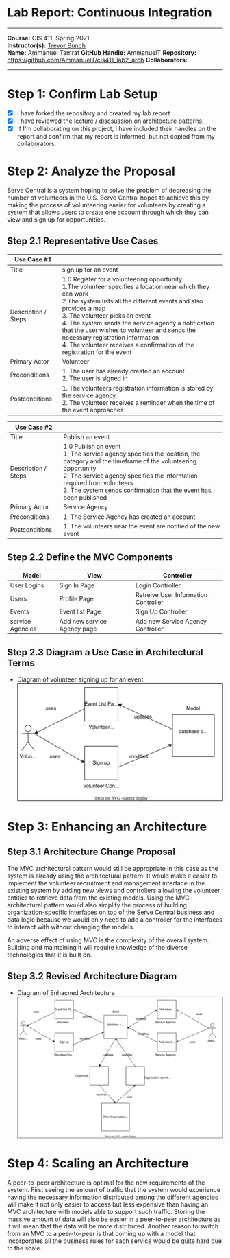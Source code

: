 # Lab Report: Continuous Integration
___
**Course:** CIS 411, Spring 2021  
**Instructor(s):** [Trevor Bunch](https://github.com/trevordbunch)  
**Name:** Ammanuel Tamrat 
**GitHub Handle:** AmmanuelT 
**Repository:** https://github.com/AmmanuelT/cis411_lab2_arch 
**Collaborators:** 
___

# Step 1: Confirm Lab Setup
- [x] I have forked the repository and created my lab report
- [x] I have reviewed the [lecture / discsussion](../assets/04p1_SolutionArchitectures.pdf) on architecture patterns.
- [x] If I'm collaborating on this project, I have included their handles on the report and confirm that my report is informed, but not copied from my collaborators.

# Step 2: Analyze the Proposal
Serve Central is a system hoping to solve the problem of decreasing the number of volunteers in the U.S. Serve Central hopes to achieve this by making the process of volunteering easier for volunteers by creating a system that allows users to create one account through which they can view and sign up for opportunities.

## Step 2.1 Representative Use Cases  

| Use Case #1 | |
|---|---|
| Title | sign up for an event |
| Description / Steps |  1.0 Register for a volunteering opportunity <br> 1.The volunteer specifies a location near which they can work <br> 2.The system lists all the different events and also provides a map <br> 3. The volunteer picks an event <br> 4. The system sends the service agency a notification that the user wishes to volunteer and sends the necessary registration information <br> 4. The volunteer receives a confirmation of the registration for the event |
| Primary Actor | Volunteer |
| Preconditions | 1. The user has already created an account <br> 2. The user is signed in|
| Postconditions | 1. The volunteers registration information is stored by the service agency <br> 2. The volunteer receives a reminder when the time of the event approaches |

| Use Case #2 | |
|---|---|
| Title | Publish an event |
| Description / Steps | 1.0 Publish an event <br> 1. The service agency specifies the location, the category and the timeframe of the volunteering opportunity <br> 2. The service agency specifies the information required from volunteers <br> 3. The system sends confirmation that the event has been published |
| Primary Actor | Service Agency |
| Preconditions | 1. The Service Agency has created an account |
| Postconditions | 1. The volunteers near the event are notified of the new event |

## Step 2.2 Define the MVC Components

| Model | View | Controller |
|---|---|---|
| User Logins | Sign In Page | Login Controller |
| Users | Profile Page | Retreive User Information Controller |
| Events | Event list Page | Sign Up Controller |
| service Agencies| Add new service Agency page | Add new Service Agency Controller |

## Step 2.3 Diagram a Use Case in Architectural Terms
* Diagram of volunteer signing up for an event 
![Use Case Diagram](../assets/useCase1.svg)

# Step 3: Enhancing an Architecture

## Step 3.1 Architecture Change Proposal
The MVC architectural pattern would still be appropriate in this case as the system is already using the architectural pattern. It would make it easier to implement the volunteer recruitment and management interface in the existing system by adding new views and controllers allowing the volunteer entities to retrieve data from the existing models. Using the MVC architectural pattern would also simplify the process of building organization-specific interfaces on top of the Serve Central business and data logic because we would only need to add a controller for the interfaces to interact with without changing the models.

An adverse effect of using MVC is the complexity of the overall system. Building and maintaining it will require knowledge of the diverse technologies that it is built on.

## Step 3.2 Revised Architecture Diagram
* Diagram of Enhacned Architecture
![Enhanced Use Case Diagram](../assets/Enhanced.svg)


# Step 4: Scaling an Architecture
A peer-to-peer architecture is optimal for the new requirements of the system. First seeing the amount of traffic that the system would experience having the necessary information distributed among the different agencies will make it not only easier to access but less expensive than having an MVC architecture with models able to support such traffic. Storing the massive amount of data will also be easier in a peer-to-peer architecture as it will mean that the data will be more distributed. Another reason to switch from an MVC to a peer-to-peer is that coming up with a model that incorporates all the business rules for each service would be quite hard due to the scale.
